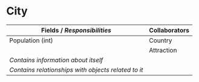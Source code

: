 # City

| Fields / *Responsibilities*                         | Collaborators |
| --------------------------------------------------- | ------------- |
| Population (int)                                    | Country       |
|                                                     | Attraction    |
| *Contains information about itself*                 |               |
| *Contains relationships with objects related to it* |               |

